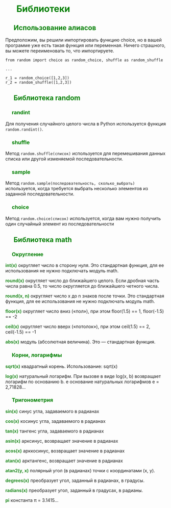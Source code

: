 # &emsp;<span style="color:green"> Библиотеки </span>

## &emsp;<span style="color:green"> Использование алиасов </span>
Предположим, вы решили импортировать функцию choice, но в вашей программе уже есть такая функция или переменная. Ничего страшного, вы можете переименовать то, что импортируете.
```
from random import choice as random_choice, shuffle as random_shuffle

...

r_1 = random_choice([1,2,3])
r_2 = random_shuffle([1,2,3])
```

## &emsp;<span style="color:green"> Библиотека random </span>

### &emsp;<span style="color:green"> randint </span>
Для получения случайного целого числа в Python используется функция ``random.randint()``.

### &emsp;<span style="color:green"> shuffle </span>
Метод ``random.shuffle(список)`` используется для перемешивания данных списка или другой изменяемой последовательности.

### &emsp;<span style="color:green"> sample </span>
Метод ``random.sample(последовательность, сколько_выбрать)`` используется, когда требуется выбрать несколько элементов из заданной последовательности.

### &emsp;<span style="color:green"> choice </span>
Метод ``random.choice(список)`` используется, когда вам нужно получить один случайный элемент из последовательности


## &emsp;<span style="color:green"> Библиотека math </span>

### &emsp;<span style="color:green"> Округление </span>

<span style="color:ForestGreen"> **int(x)** </span> округляет число в сторону нуля. Это стандартная функция, для ее использования не нужно подключать модуль math.

<span style="color:ForestGreen">**round(x)**</span>  округляет число до ближайшего целого. Если дробная часть числа равна 0.5, то число округляется до ближайшего четного числа.

<span style="color:ForestGreen">**round(x, n)**</span> 	округляет число x до n знаков после точки. Это стандартная функция, для ее использования не нужно подключать модуль math.

<span style="color:ForestGreen">**floor(x)**</span>  округляет число вниз («пол»), при этом floor(1.5) == 1, floor(-1.5) == -2

<span style="color:ForestGreen">**ceil(x)**</span> 	округляет число вверх («потолок»), при этом ceil(1.5) == 2, ceil(-1.5) == -1

<span style="color:ForestGreen">**abs(x)**</span> 	модуль (абсолютная величина). Это — стандартная функция.

### &emsp;<span style="color:green"> Корни, логарифмы

<span style="color:ForestGreen">**sqrt(x)**</span> 	квадратный корень. Использование: sqrt(x)

<span style="color:ForestGreen">**log(x)**</span> 	натуральный логарифм. При вызове в виде log(x, b) возвращает логарифм по основанию b.
e	основание натуральных логарифмов e = 2,71828...

### &emsp;<span style="color:green"> Тригонометрия

<span style="color:ForestGreen">**sin(x)**</span> 	синус угла, задаваемого в радианах

<span style="color:ForestGreen">**cos(x)**</span> 	косинус угла, задаваемого в радианах

<span style="color:ForestGreen">**tan(x)**</span> 	тангенс угла, задаваемого в радианах

<span style="color:ForestGreen">**asin(x)**</span> 	арксинус, возвращает значение в радианах

<span style="color:ForestGreen">**acos(x)**</span> 	арккосинус, возвращает значение в радианах

<span style="color:ForestGreen">**atan(x)**</span> 	арктангенс, возвращает значение в радианах

<span style="color:ForestGreen">**atan2(y, x)**</span> 	полярный угол (в радианах) точки с координатами (x, y).

<span style="color:ForestGreen">**degrees(x)**</span> 	преобразует угол, заданный в радианах, в градусы.

<span style="color:ForestGreen">**radians(x)**</span> 	преобразует угол, заданный в градусах, в радианы.

<span style="color:ForestGreen">**pi**</span>  	константа π = 3.1415...
